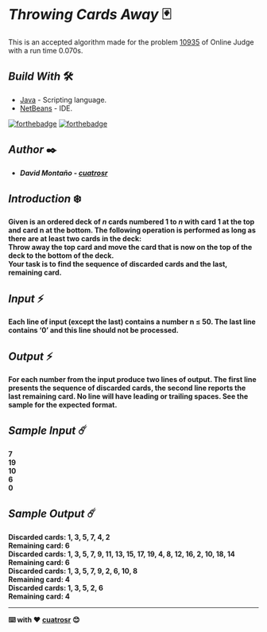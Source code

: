 # <b> _Throwing Cards Away_ 🃏</b>

This is an accepted algorithm made for the problem [10935](https://onlinejudge.org/index.php?option=com_onlinejudge&Itemid=8&page=show_problem&problem=1876) of Online Judge with a run time 0.070s.

## <b>_Build With_</b> 🛠️

* [Java](https://www.oracle.com/co/java/technologies/javase/javase-jdk8-downloads.html) - Scripting language.
* [NetBeans](https://netbeans.apache.org/) - IDE.

[![forthebadge](https://forthebadge.com/images/badges/made-with-java.svg)](https://forthebadge.com) [![forthebadge](https://forthebadge.com/images/badges/built-with-love.svg)](https://forthebadge.com)

## <b>_Author_ ✒️

* _David Montaño - [cuatrosr](https://github.com/cuatrosr)_

## <b>_Introduction_</b> ❄️

Given is an ordered deck of _n_ cards numbered 1 to _n_ with card 1 at the top and card n at the bottom. The following operation is performed as
long as there are at least two cards in the deck:<br>
Throw away the top card and move the card that is now on the top of the deck to the bottom of the deck. <br>
Your task is to find the sequence of discarded cards and the last, remaining card.

## <b>_Input_</b> ⚡

Each line of input (except the last) contains a
number n ≤ 50. The last line contains ‘0’ and
this line should not be processed.

## <b>_Output_</b> ⚡

For each number from the input produce two
lines of output. The first line presents the sequence of discarded cards, the second line reports the last remaining card. No line will have
leading or trailing spaces. See the sample for the
expected format.

## <b>_Sample Input_</b> ☄️
7<br>
19<br>
10<br>
6<br>
0<br>

## <b>_Sample Output_</b> ☄️
Discarded cards: 1, 3, 5, 7, 4, 2<br>
Remaining card: 6<br>
Discarded cards: 1, 3, 5, 7, 9, 11, 13, 15, 17, 19, 4, 8, 12, 16, 2, 10, 18, 14<br>
Remaining card: 6<br>
Discarded cards: 1, 3, 5, 7, 9, 2, 6, 10, 8<br>
Remaining card: 4<br>
Discarded cards: 1, 3, 5, 2, 6<br>
Remaining card: 4<br>

---
⌨️ with ❤️ [cuatrosr](https://github.com/cuatrosr) 😊<br>
